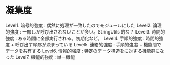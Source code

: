 # 凝集度
Level1. 暗号的強度
: 偶然に処理が一致したのでモジュールにした
Level2. 論理的強度
: 一部しか呼び出されないことが多い。StringUtils 的な？
Level3. 時間的強度
: ある時間に全部実行される。初期化など。
Level4. 手順的強度
: 時間的強度 + 呼び出す順序が決まっている
Level5. 連絡的強度
: 手順的強度 + 機能間でデータを共有する
Level6. 情報的強度
: 特定のデータ構造をに対する機能群になった
Level7. 機能的強度
: 単一機能